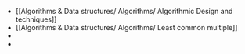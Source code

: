 - [[Algorithms & Data structures/ Algorithms/ Algorithmic Design and techniques]]
- [[Algorithms & Data structures/ Algorithms/ Least common multiple]]
-
-